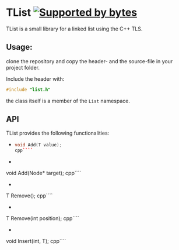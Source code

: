 # TList [![Supported by bytes](http://art.bytes.gq/badge.svg)](https://bytes.gq)

TList is a small library for a linked list using the C++ TLS.

## Usage:
clone the repository and copy the header- and the source-file
in your project folder.

Include the header with:

```cpp
#include "list.h"
```
the class itself is a member of the ```List``` namespace.

## API

TList provides the following functionalities:

+ ````cpp
  void Add(T value); 
  cpp````
+ ````cpp
void Add(Node* target); 
cpp````
+ ````cpp
T    Remove(); 
cpp````
+ ````cpp
T    Remove(int position); 
cpp````
+ ````cpp
void Insert(int, T); 
cpp````
